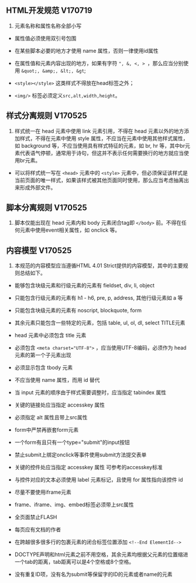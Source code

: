 ## HTML开发规范 V170719

1. 元素名称和属性名称全部小写

* 属性值必须使用双引号包围

* 在某些脚本必要的地方才使用 name 属性，否则一律使用id属性

* 在属性值和元素内容出现的地方，如果有字符 ``", &, <, > ``，那么应当分别使用 ``&quot;, &amp;, &lt;, &gt``;

* ``<style></style>`` 这类样式不得放在head标签之外；

* ``<img/>`` 标签必须定义``src,alt,width,height``。

## 样式分离规则 V170525

1. 样式统一在 head 元素中使用 link 元素引用，不得在 head 元素以外的地方添加样式，不得在元素中使用 style 属性，不应当在元素中使用其他样式属性，如 background 等，不应当使用具有样式特征的元素，如 br, hr 等，其中br元素代表语气停顿，通常用于诗句，但这并不表示任何需要换行的地方就应当使用br元素。

* 可以将样式统一写在 ``<head>`` 元素中的 ``<style>`` 元素中，但必须保证该样式是当前页面的唯一样式，如果该样式被其他页面同时使用，那么应当考虑抽离出来形成外部文件。


## 脚本分离规则 V170525

1. 脚本仅能出现在 head 元素内和 body 元素闭合tag即 ``</body>`` 前。不得在任何元素中使用event相关属性，如 onclick 等。


## 内容模型 V170525

1. 本规范的内容模型应当遵循HTML 4.01 Strict提供的内容模型，其中的主要规则总结如下。

* 能够包含块级元素和行级元素的元素有 fieldset, div, li, object

* 只能包含行级元素的元素有 h1 - h6, pre, p, address, 其他行级元素如 a 等

* 只能包含块级元素的元素有 noscript, blockquote, form

* 其余元素只能包含一些特定的元素，包括 table, ul, ol, dl, select TITLE元素

* head 元素中必须包含 title 元素

* 必须包含 ``<meta charset="UTF-8">`` ，应当使用UTF-8编码，必须作为 head 元素的第一个子元素出现

* 必须显示包含 tbody 元素

* 不应当使用 name 属性，而用 id 替代

* 当 input 元素的顺序由于样式需要调整时，应当指定 tabindex 属性

* 关键的链接处应当指定 accesskey 属性

* 必须指定 alt 属性且带上src属性

* form中严禁再嵌套form元素

* 一个form有且只有一个type="submit"的input按钮

* 禁止submit上绑定onclick等事件使用submit方法提交表单

* 关键的控件处应当指定 accesskey 属性 可参考的accesskey标准

* 与控件对应的文本必须使用 label 元素标记，且使用 for 属性指向该控件 id

* 尽量不要使用iframe元素

* frame、iframe、img、embed标签必须带上src属性

* 全页面禁止FLASH

* 每页应有文档的作者

* 在跨越很多很多行的包裹元素的闭合标签位置添加 ``<!--End ElementId-->``

* DOCTYPE声明和html元素之前不用空格，其余元素均根据父元素的位置缩进一个tab的距离，tab距离可以是4个空格或8个空格。

* 没有重复ID项，没有名为submit等保留字的ID的元素或者name的元素
